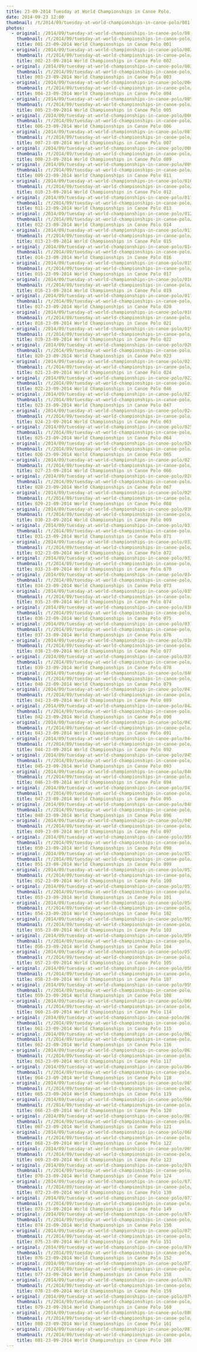 ```yaml
---
title: 23-09-2014 Tuesday at World Championships in Canoe Polo.
date: 2014-09-23 12:00
thumbnail: /t/2014/09/tuesday-at-world-championships-in-canoe-polo/001-23-09-2014-world-championships-in-canoe-polo-001.jpg
photos:
  - original: /2014/09/tuesday-at-world-championships-in-canoe-polo/001-23-09-2014-world-championships-in-canoe-polo-001.jpg
    thumbnail: /t/2014/09/tuesday-at-world-championships-in-canoe-polo/001-23-09-2014-world-championships-in-canoe-polo-001.jpg
    title: 001-23-09-2014 World Championships in Canoe Polo 001
  - original: /2014/09/tuesday-at-world-championships-in-canoe-polo/002-23-09-2014-world-championships-in-canoe-polo-002.jpg
    thumbnail: /t/2014/09/tuesday-at-world-championships-in-canoe-polo/002-23-09-2014-world-championships-in-canoe-polo-002.jpg
    title: 002-23-09-2014 World Championships in Canoe Polo 002
  - original: /2014/09/tuesday-at-world-championships-in-canoe-polo/003-23-09-2014-world-championships-in-canoe-polo-003.jpg
    thumbnail: /t/2014/09/tuesday-at-world-championships-in-canoe-polo/003-23-09-2014-world-championships-in-canoe-polo-003.jpg
    title: 003-23-09-2014 World Championships in Canoe Polo 003
  - original: /2014/09/tuesday-at-world-championships-in-canoe-polo/004-23-09-2014-world-championships-in-canoe-polo-004.jpg
    thumbnail: /t/2014/09/tuesday-at-world-championships-in-canoe-polo/004-23-09-2014-world-championships-in-canoe-polo-004.jpg
    title: 004-23-09-2014 World Championships in Canoe Polo 004
  - original: /2014/09/tuesday-at-world-championships-in-canoe-polo/005-23-09-2014-world-championships-in-canoe-polo-005.jpg
    thumbnail: /t/2014/09/tuesday-at-world-championships-in-canoe-polo/005-23-09-2014-world-championships-in-canoe-polo-005.jpg
    title: 005-23-09-2014 World Championships in Canoe Polo 005
  - original: /2014/09/tuesday-at-world-championships-in-canoe-polo/006-23-09-2014-world-championships-in-canoe-polo-006.jpg
    thumbnail: /t/2014/09/tuesday-at-world-championships-in-canoe-polo/006-23-09-2014-world-championships-in-canoe-polo-006.jpg
    title: 006-23-09-2014 World Championships in Canoe Polo 006
  - original: /2014/09/tuesday-at-world-championships-in-canoe-polo/007-23-09-2014-world-championships-in-canoe-polo-007.jpg
    thumbnail: /t/2014/09/tuesday-at-world-championships-in-canoe-polo/007-23-09-2014-world-championships-in-canoe-polo-007.jpg
    title: 007-23-09-2014 World Championships in Canoe Polo 007
  - original: /2014/09/tuesday-at-world-championships-in-canoe-polo/008-23-09-2014-world-championships-in-canoe-polo-009.jpg
    thumbnail: /t/2014/09/tuesday-at-world-championships-in-canoe-polo/008-23-09-2014-world-championships-in-canoe-polo-009.jpg
    title: 008-23-09-2014 World Championships in Canoe Polo 009
  - original: /2014/09/tuesday-at-world-championships-in-canoe-polo/009-23-09-2014-world-championships-in-canoe-polo-011.jpg
    thumbnail: /t/2014/09/tuesday-at-world-championships-in-canoe-polo/009-23-09-2014-world-championships-in-canoe-polo-011.jpg
    title: 009-23-09-2014 World Championships in Canoe Polo 011
  - original: /2014/09/tuesday-at-world-championships-in-canoe-polo/010-23-09-2014-world-championships-in-canoe-polo-012.jpg
    thumbnail: /t/2014/09/tuesday-at-world-championships-in-canoe-polo/010-23-09-2014-world-championships-in-canoe-polo-012.jpg
    title: 010-23-09-2014 World Championships in Canoe Polo 012
  - original: /2014/09/tuesday-at-world-championships-in-canoe-polo/011-23-09-2014-world-championships-in-canoe-polo-013.jpg
    thumbnail: /t/2014/09/tuesday-at-world-championships-in-canoe-polo/011-23-09-2014-world-championships-in-canoe-polo-013.jpg
    title: 011-23-09-2014 World Championships in Canoe Polo 013
  - original: /2014/09/tuesday-at-world-championships-in-canoe-polo/012-23-09-2014-world-championships-in-canoe-polo-014.jpg
    thumbnail: /t/2014/09/tuesday-at-world-championships-in-canoe-polo/012-23-09-2014-world-championships-in-canoe-polo-014.jpg
    title: 012-23-09-2014 World Championships in Canoe Polo 014
  - original: /2014/09/tuesday-at-world-championships-in-canoe-polo/013-23-09-2014-world-championships-in-canoe-polo-015.jpg
    thumbnail: /t/2014/09/tuesday-at-world-championships-in-canoe-polo/013-23-09-2014-world-championships-in-canoe-polo-015.jpg
    title: 013-23-09-2014 World Championships in Canoe Polo 015
  - original: /2014/09/tuesday-at-world-championships-in-canoe-polo/014-23-09-2014-world-championships-in-canoe-polo-016.jpg
    thumbnail: /t/2014/09/tuesday-at-world-championships-in-canoe-polo/014-23-09-2014-world-championships-in-canoe-polo-016.jpg
    title: 014-23-09-2014 World Championships in Canoe Polo 016
  - original: /2014/09/tuesday-at-world-championships-in-canoe-polo/015-23-09-2014-world-championships-in-canoe-polo-017.jpg
    thumbnail: /t/2014/09/tuesday-at-world-championships-in-canoe-polo/015-23-09-2014-world-championships-in-canoe-polo-017.jpg
    title: 015-23-09-2014 World Championships in Canoe Polo 017
  - original: /2014/09/tuesday-at-world-championships-in-canoe-polo/016-23-09-2014-world-championships-in-canoe-polo-019.jpg
    thumbnail: /t/2014/09/tuesday-at-world-championships-in-canoe-polo/016-23-09-2014-world-championships-in-canoe-polo-019.jpg
    title: 016-23-09-2014 World Championships in Canoe Polo 019
  - original: /2014/09/tuesday-at-world-championships-in-canoe-polo/017-23-09-2014-world-championships-in-canoe-polo-020.jpg
    thumbnail: /t/2014/09/tuesday-at-world-championships-in-canoe-polo/017-23-09-2014-world-championships-in-canoe-polo-020.jpg
    title: 017-23-09-2014 World Championships in Canoe Polo 020
  - original: /2014/09/tuesday-at-world-championships-in-canoe-polo/018-23-09-2014-world-championships-in-canoe-polo-021.jpg
    thumbnail: /t/2014/09/tuesday-at-world-championships-in-canoe-polo/018-23-09-2014-world-championships-in-canoe-polo-021.jpg
    title: 018-23-09-2014 World Championships in Canoe Polo 021
  - original: /2014/09/tuesday-at-world-championships-in-canoe-polo/019-23-09-2014-world-championships-in-canoe-polo-022.jpg
    thumbnail: /t/2014/09/tuesday-at-world-championships-in-canoe-polo/019-23-09-2014-world-championships-in-canoe-polo-022.jpg
    title: 019-23-09-2014 World Championships in Canoe Polo 022
  - original: /2014/09/tuesday-at-world-championships-in-canoe-polo/020-23-09-2014-world-championships-in-canoe-polo-023.jpg
    thumbnail: /t/2014/09/tuesday-at-world-championships-in-canoe-polo/020-23-09-2014-world-championships-in-canoe-polo-023.jpg
    title: 020-23-09-2014 World Championships in Canoe Polo 023
  - original: /2014/09/tuesday-at-world-championships-in-canoe-polo/021-23-09-2014-world-championships-in-canoe-polo-024.jpg
    thumbnail: /t/2014/09/tuesday-at-world-championships-in-canoe-polo/021-23-09-2014-world-championships-in-canoe-polo-024.jpg
    title: 021-23-09-2014 World Championships in Canoe Polo 024
  - original: /2014/09/tuesday-at-world-championships-in-canoe-polo/022-23-09-2014-world-championships-in-canoe-polo-046.jpg
    thumbnail: /t/2014/09/tuesday-at-world-championships-in-canoe-polo/022-23-09-2014-world-championships-in-canoe-polo-046.jpg
    title: 022-23-09-2014 World Championships in Canoe Polo 046
  - original: /2014/09/tuesday-at-world-championships-in-canoe-polo/023-23-09-2014-world-championships-in-canoe-polo-047.jpg
    thumbnail: /t/2014/09/tuesday-at-world-championships-in-canoe-polo/023-23-09-2014-world-championships-in-canoe-polo-047.jpg
    title: 023-23-09-2014 World Championships in Canoe Polo 047
  - original: /2014/09/tuesday-at-world-championships-in-canoe-polo/024-23-09-2014-world-championships-in-canoe-polo-063.jpg
    thumbnail: /t/2014/09/tuesday-at-world-championships-in-canoe-polo/024-23-09-2014-world-championships-in-canoe-polo-063.jpg
    title: 024-23-09-2014 World Championships in Canoe Polo 063
  - original: /2014/09/tuesday-at-world-championships-in-canoe-polo/025-23-09-2014-world-championships-in-canoe-polo-064.jpg
    thumbnail: /t/2014/09/tuesday-at-world-championships-in-canoe-polo/025-23-09-2014-world-championships-in-canoe-polo-064.jpg
    title: 025-23-09-2014 World Championships in Canoe Polo 064
  - original: /2014/09/tuesday-at-world-championships-in-canoe-polo/026-23-09-2014-world-championships-in-canoe-polo-065.jpg
    thumbnail: /t/2014/09/tuesday-at-world-championships-in-canoe-polo/026-23-09-2014-world-championships-in-canoe-polo-065.jpg
    title: 026-23-09-2014 World Championships in Canoe Polo 065
  - original: /2014/09/tuesday-at-world-championships-in-canoe-polo/027-23-09-2014-world-championships-in-canoe-polo-066.jpg
    thumbnail: /t/2014/09/tuesday-at-world-championships-in-canoe-polo/027-23-09-2014-world-championships-in-canoe-polo-066.jpg
    title: 027-23-09-2014 World Championships in Canoe Polo 066
  - original: /2014/09/tuesday-at-world-championships-in-canoe-polo/028-23-09-2014-world-championships-in-canoe-polo-067.jpg
    thumbnail: /t/2014/09/tuesday-at-world-championships-in-canoe-polo/028-23-09-2014-world-championships-in-canoe-polo-067.jpg
    title: 028-23-09-2014 World Championships in Canoe Polo 067
  - original: /2014/09/tuesday-at-world-championships-in-canoe-polo/029-23-09-2014-world-championships-in-canoe-polo-068.jpg
    thumbnail: /t/2014/09/tuesday-at-world-championships-in-canoe-polo/029-23-09-2014-world-championships-in-canoe-polo-068.jpg
    title: 029-23-09-2014 World Championships in Canoe Polo 068
  - original: /2014/09/tuesday-at-world-championships-in-canoe-polo/030-23-09-2014-world-championships-in-canoe-polo-069.jpg
    thumbnail: /t/2014/09/tuesday-at-world-championships-in-canoe-polo/030-23-09-2014-world-championships-in-canoe-polo-069.jpg
    title: 030-23-09-2014 World Championships in Canoe Polo 069
  - original: /2014/09/tuesday-at-world-championships-in-canoe-polo/031-23-09-2014-world-championships-in-canoe-polo-071.jpg
    thumbnail: /t/2014/09/tuesday-at-world-championships-in-canoe-polo/031-23-09-2014-world-championships-in-canoe-polo-071.jpg
    title: 031-23-09-2014 World Championships in Canoe Polo 071
  - original: /2014/09/tuesday-at-world-championships-in-canoe-polo/032-23-09-2014-world-championships-in-canoe-polo-072.jpg
    thumbnail: /t/2014/09/tuesday-at-world-championships-in-canoe-polo/032-23-09-2014-world-championships-in-canoe-polo-072.jpg
    title: 032-23-09-2014 World Championships in Canoe Polo 072
  - original: /2014/09/tuesday-at-world-championships-in-canoe-polo/033-23-09-2014-world-championships-in-canoe-polo-070.jpg
    thumbnail: /t/2014/09/tuesday-at-world-championships-in-canoe-polo/033-23-09-2014-world-championships-in-canoe-polo-070.jpg
    title: 033-23-09-2014 World Championships in Canoe Polo 070
  - original: /2014/09/tuesday-at-world-championships-in-canoe-polo/034-23-09-2014-world-championships-in-canoe-polo-073.jpg
    thumbnail: /t/2014/09/tuesday-at-world-championships-in-canoe-polo/034-23-09-2014-world-championships-in-canoe-polo-073.jpg
    title: 034-23-09-2014 World Championships in Canoe Polo 073
  - original: /2014/09/tuesday-at-world-championships-in-canoe-polo/035-23-09-2014-world-championships-in-canoe-polo-074.jpg
    thumbnail: /t/2014/09/tuesday-at-world-championships-in-canoe-polo/035-23-09-2014-world-championships-in-canoe-polo-074.jpg
    title: 035-23-09-2014 World Championships in Canoe Polo 074
  - original: /2014/09/tuesday-at-world-championships-in-canoe-polo/036-23-09-2014-world-championships-in-canoe-polo-075.jpg
    thumbnail: /t/2014/09/tuesday-at-world-championships-in-canoe-polo/036-23-09-2014-world-championships-in-canoe-polo-075.jpg
    title: 036-23-09-2014 World Championships in Canoe Polo 075
  - original: /2014/09/tuesday-at-world-championships-in-canoe-polo/037-23-09-2014-world-championships-in-canoe-polo-076.jpg
    thumbnail: /t/2014/09/tuesday-at-world-championships-in-canoe-polo/037-23-09-2014-world-championships-in-canoe-polo-076.jpg
    title: 037-23-09-2014 World Championships in Canoe Polo 076
  - original: /2014/09/tuesday-at-world-championships-in-canoe-polo/038-23-09-2014-world-championships-in-canoe-polo-077.jpg
    thumbnail: /t/2014/09/tuesday-at-world-championships-in-canoe-polo/038-23-09-2014-world-championships-in-canoe-polo-077.jpg
    title: 038-23-09-2014 World Championships in Canoe Polo 077
  - original: /2014/09/tuesday-at-world-championships-in-canoe-polo/039-23-09-2014-world-championships-in-canoe-polo-078.jpg
    thumbnail: /t/2014/09/tuesday-at-world-championships-in-canoe-polo/039-23-09-2014-world-championships-in-canoe-polo-078.jpg
    title: 039-23-09-2014 World Championships in Canoe Polo 078
  - original: /2014/09/tuesday-at-world-championships-in-canoe-polo/040-23-09-2014-world-championships-in-canoe-polo-079.jpg
    thumbnail: /t/2014/09/tuesday-at-world-championships-in-canoe-polo/040-23-09-2014-world-championships-in-canoe-polo-079.jpg
    title: 040-23-09-2014 World Championships in Canoe Polo 079
  - original: /2014/09/tuesday-at-world-championships-in-canoe-polo/041-23-09-2014-world-championships-in-canoe-polo-089.jpg
    thumbnail: /t/2014/09/tuesday-at-world-championships-in-canoe-polo/041-23-09-2014-world-championships-in-canoe-polo-089.jpg
    title: 041-23-09-2014 World Championships in Canoe Polo 089
  - original: /2014/09/tuesday-at-world-championships-in-canoe-polo/042-23-09-2014-world-championships-in-canoe-polo-090.jpg
    thumbnail: /t/2014/09/tuesday-at-world-championships-in-canoe-polo/042-23-09-2014-world-championships-in-canoe-polo-090.jpg
    title: 042-23-09-2014 World Championships in Canoe Polo 090
  - original: /2014/09/tuesday-at-world-championships-in-canoe-polo/043-23-09-2014-world-championships-in-canoe-polo-091.jpg
    thumbnail: /t/2014/09/tuesday-at-world-championships-in-canoe-polo/043-23-09-2014-world-championships-in-canoe-polo-091.jpg
    title: 043-23-09-2014 World Championships in Canoe Polo 091
  - original: /2014/09/tuesday-at-world-championships-in-canoe-polo/044-23-09-2014-world-championships-in-canoe-polo-092.jpg
    thumbnail: /t/2014/09/tuesday-at-world-championships-in-canoe-polo/044-23-09-2014-world-championships-in-canoe-polo-092.jpg
    title: 044-23-09-2014 World Championships in Canoe Polo 092
  - original: /2014/09/tuesday-at-world-championships-in-canoe-polo/045-23-09-2014-world-championships-in-canoe-polo-093.jpg
    thumbnail: /t/2014/09/tuesday-at-world-championships-in-canoe-polo/045-23-09-2014-world-championships-in-canoe-polo-093.jpg
    title: 045-23-09-2014 World Championships in Canoe Polo 093
  - original: /2014/09/tuesday-at-world-championships-in-canoe-polo/046-23-09-2014-world-championships-in-canoe-polo-094.jpg
    thumbnail: /t/2014/09/tuesday-at-world-championships-in-canoe-polo/046-23-09-2014-world-championships-in-canoe-polo-094.jpg
    title: 046-23-09-2014 World Championships in Canoe Polo 094
  - original: /2014/09/tuesday-at-world-championships-in-canoe-polo/047-23-09-2014-world-championships-in-canoe-polo-095.jpg
    thumbnail: /t/2014/09/tuesday-at-world-championships-in-canoe-polo/047-23-09-2014-world-championships-in-canoe-polo-095.jpg
    title: 047-23-09-2014 World Championships in Canoe Polo 095
  - original: /2014/09/tuesday-at-world-championships-in-canoe-polo/048-23-09-2014-world-championships-in-canoe-polo-096.jpg
    thumbnail: /t/2014/09/tuesday-at-world-championships-in-canoe-polo/048-23-09-2014-world-championships-in-canoe-polo-096.jpg
    title: 048-23-09-2014 World Championships in Canoe Polo 096
  - original: /2014/09/tuesday-at-world-championships-in-canoe-polo/049-23-09-2014-world-championships-in-canoe-polo-097.jpg
    thumbnail: /t/2014/09/tuesday-at-world-championships-in-canoe-polo/049-23-09-2014-world-championships-in-canoe-polo-097.jpg
    title: 049-23-09-2014 World Championships in Canoe Polo 097
  - original: /2014/09/tuesday-at-world-championships-in-canoe-polo/050-23-09-2014-world-championships-in-canoe-polo-098.jpg
    thumbnail: /t/2014/09/tuesday-at-world-championships-in-canoe-polo/050-23-09-2014-world-championships-in-canoe-polo-098.jpg
    title: 050-23-09-2014 World Championships in Canoe Polo 098
  - original: /2014/09/tuesday-at-world-championships-in-canoe-polo/051-23-09-2014-world-championships-in-canoe-polo-099.jpg
    thumbnail: /t/2014/09/tuesday-at-world-championships-in-canoe-polo/051-23-09-2014-world-championships-in-canoe-polo-099.jpg
    title: 051-23-09-2014 World Championships in Canoe Polo 099
  - original: /2014/09/tuesday-at-world-championships-in-canoe-polo/052-23-09-2014-world-championships-in-canoe-polo-100.jpg
    thumbnail: /t/2014/09/tuesday-at-world-championships-in-canoe-polo/052-23-09-2014-world-championships-in-canoe-polo-100.jpg
    title: 052-23-09-2014 World Championships in Canoe Polo 100
  - original: /2014/09/tuesday-at-world-championships-in-canoe-polo/053-23-09-2014-world-championships-in-canoe-polo-101.jpg
    thumbnail: /t/2014/09/tuesday-at-world-championships-in-canoe-polo/053-23-09-2014-world-championships-in-canoe-polo-101.jpg
    title: 053-23-09-2014 World Championships in Canoe Polo 101
  - original: /2014/09/tuesday-at-world-championships-in-canoe-polo/054-23-09-2014-world-championships-in-canoe-polo-102.jpg
    thumbnail: /t/2014/09/tuesday-at-world-championships-in-canoe-polo/054-23-09-2014-world-championships-in-canoe-polo-102.jpg
    title: 054-23-09-2014 World Championships in Canoe Polo 102
  - original: /2014/09/tuesday-at-world-championships-in-canoe-polo/055-23-09-2014-world-championships-in-canoe-polo-103.jpg
    thumbnail: /t/2014/09/tuesday-at-world-championships-in-canoe-polo/055-23-09-2014-world-championships-in-canoe-polo-103.jpg
    title: 055-23-09-2014 World Championships in Canoe Polo 103
  - original: /2014/09/tuesday-at-world-championships-in-canoe-polo/056-23-09-2014-world-championships-in-canoe-polo-104.jpg
    thumbnail: /t/2014/09/tuesday-at-world-championships-in-canoe-polo/056-23-09-2014-world-championships-in-canoe-polo-104.jpg
    title: 056-23-09-2014 World Championships in Canoe Polo 104
  - original: /2014/09/tuesday-at-world-championships-in-canoe-polo/057-23-09-2014-world-championships-in-canoe-polo-105.jpg
    thumbnail: /t/2014/09/tuesday-at-world-championships-in-canoe-polo/057-23-09-2014-world-championships-in-canoe-polo-105.jpg
    title: 057-23-09-2014 World Championships in Canoe Polo 105
  - original: /2014/09/tuesday-at-world-championships-in-canoe-polo/058-23-09-2014-world-championships-in-canoe-polo-107.jpg
    thumbnail: /t/2014/09/tuesday-at-world-championships-in-canoe-polo/058-23-09-2014-world-championships-in-canoe-polo-107.jpg
    title: 058-23-09-2014 World Championships in Canoe Polo 107
  - original: /2014/09/tuesday-at-world-championships-in-canoe-polo/059-23-09-2014-world-championships-in-canoe-polo-108.jpg
    thumbnail: /t/2014/09/tuesday-at-world-championships-in-canoe-polo/059-23-09-2014-world-championships-in-canoe-polo-108.jpg
    title: 059-23-09-2014 World Championships in Canoe Polo 108
  - original: /2014/09/tuesday-at-world-championships-in-canoe-polo/060-23-09-2014-world-championships-in-canoe-polo-114.jpg
    thumbnail: /t/2014/09/tuesday-at-world-championships-in-canoe-polo/060-23-09-2014-world-championships-in-canoe-polo-114.jpg
    title: 060-23-09-2014 World Championships in Canoe Polo 114
  - original: /2014/09/tuesday-at-world-championships-in-canoe-polo/061-23-09-2014-world-championships-in-canoe-polo-115.jpg
    thumbnail: /t/2014/09/tuesday-at-world-championships-in-canoe-polo/061-23-09-2014-world-championships-in-canoe-polo-115.jpg
    title: 061-23-09-2014 World Championships in Canoe Polo 115
  - original: /2014/09/tuesday-at-world-championships-in-canoe-polo/062-23-09-2014-world-championships-in-canoe-polo-116.jpg
    thumbnail: /t/2014/09/tuesday-at-world-championships-in-canoe-polo/062-23-09-2014-world-championships-in-canoe-polo-116.jpg
    title: 062-23-09-2014 World Championships in Canoe Polo 116
  - original: /2014/09/tuesday-at-world-championships-in-canoe-polo/063-23-09-2014-world-championships-in-canoe-polo-117.jpg
    thumbnail: /t/2014/09/tuesday-at-world-championships-in-canoe-polo/063-23-09-2014-world-championships-in-canoe-polo-117.jpg
    title: 063-23-09-2014 World Championships in Canoe Polo 117
  - original: /2014/09/tuesday-at-world-championships-in-canoe-polo/064-23-09-2014-world-championships-in-canoe-polo-118.jpg
    thumbnail: /t/2014/09/tuesday-at-world-championships-in-canoe-polo/064-23-09-2014-world-championships-in-canoe-polo-118.jpg
    title: 064-23-09-2014 World Championships in Canoe Polo 118
  - original: /2014/09/tuesday-at-world-championships-in-canoe-polo/065-23-09-2014-world-championships-in-canoe-polo-119.jpg
    thumbnail: /t/2014/09/tuesday-at-world-championships-in-canoe-polo/065-23-09-2014-world-championships-in-canoe-polo-119.jpg
    title: 065-23-09-2014 World Championships in Canoe Polo 119
  - original: /2014/09/tuesday-at-world-championships-in-canoe-polo/066-23-09-2014-world-championships-in-canoe-polo-120.jpg
    thumbnail: /t/2014/09/tuesday-at-world-championships-in-canoe-polo/066-23-09-2014-world-championships-in-canoe-polo-120.jpg
    title: 066-23-09-2014 World Championships in Canoe Polo 120
  - original: /2014/09/tuesday-at-world-championships-in-canoe-polo/067-23-09-2014-world-championships-in-canoe-polo-121.jpg
    thumbnail: /t/2014/09/tuesday-at-world-championships-in-canoe-polo/067-23-09-2014-world-championships-in-canoe-polo-121.jpg
    title: 067-23-09-2014 World Championships in Canoe Polo 121
  - original: /2014/09/tuesday-at-world-championships-in-canoe-polo/068-23-09-2014-world-championships-in-canoe-polo-122.jpg
    thumbnail: /t/2014/09/tuesday-at-world-championships-in-canoe-polo/068-23-09-2014-world-championships-in-canoe-polo-122.jpg
    title: 068-23-09-2014 World Championships in Canoe Polo 122
  - original: /2014/09/tuesday-at-world-championships-in-canoe-polo/069-23-09-2014-world-championships-in-canoe-polo-123.jpg
    thumbnail: /t/2014/09/tuesday-at-world-championships-in-canoe-polo/069-23-09-2014-world-championships-in-canoe-polo-123.jpg
    title: 069-23-09-2014 World Championships in Canoe Polo 123
  - original: /2014/09/tuesday-at-world-championships-in-canoe-polo/070-23-09-2014-world-championships-in-canoe-polo-124.jpg
    thumbnail: /t/2014/09/tuesday-at-world-championships-in-canoe-polo/070-23-09-2014-world-championships-in-canoe-polo-124.jpg
    title: 070-23-09-2014 World Championships in Canoe Polo 124
  - original: /2014/09/tuesday-at-world-championships-in-canoe-polo/072-23-09-2014-world-championships-in-canoe-polo-130.jpg
    thumbnail: /t/2014/09/tuesday-at-world-championships-in-canoe-polo/072-23-09-2014-world-championships-in-canoe-polo-130.jpg
    title: 072-23-09-2014 World Championships in Canoe Polo 130
  - original: /2014/09/tuesday-at-world-championships-in-canoe-polo/073-23-09-2014-world-championships-in-canoe-polo-149.jpg
    thumbnail: /t/2014/09/tuesday-at-world-championships-in-canoe-polo/073-23-09-2014-world-championships-in-canoe-polo-149.jpg
    title: 073-23-09-2014 World Championships in Canoe Polo 149
  - original: /2014/09/tuesday-at-world-championships-in-canoe-polo/074-23-09-2014-world-championships-in-canoe-polo-150.jpg
    thumbnail: /t/2014/09/tuesday-at-world-championships-in-canoe-polo/074-23-09-2014-world-championships-in-canoe-polo-150.jpg
    title: 074-23-09-2014 World Championships in Canoe Polo 150
  - original: /2014/09/tuesday-at-world-championships-in-canoe-polo/075-23-09-2014-world-championships-in-canoe-polo-151.jpg
    thumbnail: /t/2014/09/tuesday-at-world-championships-in-canoe-polo/075-23-09-2014-world-championships-in-canoe-polo-151.jpg
    title: 075-23-09-2014 World Championships in Canoe Polo 151
  - original: /2014/09/tuesday-at-world-championships-in-canoe-polo/076-23-09-2014-world-championships-in-canoe-polo-152.jpg
    thumbnail: /t/2014/09/tuesday-at-world-championships-in-canoe-polo/076-23-09-2014-world-championships-in-canoe-polo-152.jpg
    title: 076-23-09-2014 World Championships in Canoe Polo 152
  - original: /2014/09/tuesday-at-world-championships-in-canoe-polo/077-23-09-2014-world-championships-in-canoe-polo-158.jpg
    thumbnail: /t/2014/09/tuesday-at-world-championships-in-canoe-polo/077-23-09-2014-world-championships-in-canoe-polo-158.jpg
    title: 077-23-09-2014 World Championships in Canoe Polo 158
  - original: /2014/09/tuesday-at-world-championships-in-canoe-polo/078-23-09-2014-world-championships-in-canoe-polo-159.jpg
    thumbnail: /t/2014/09/tuesday-at-world-championships-in-canoe-polo/078-23-09-2014-world-championships-in-canoe-polo-159.jpg
    title: 078-23-09-2014 World Championships in Canoe Polo 159
  - original: /2014/09/tuesday-at-world-championships-in-canoe-polo/079-23-09-2014-world-championships-in-canoe-polo-160.jpg
    thumbnail: /t/2014/09/tuesday-at-world-championships-in-canoe-polo/079-23-09-2014-world-championships-in-canoe-polo-160.jpg
    title: 079-23-09-2014 World Championships in Canoe Polo 160
  - original: /2014/09/tuesday-at-world-championships-in-canoe-polo/080-23-09-2014-world-championships-in-canoe-polo-161.jpg
    thumbnail: /t/2014/09/tuesday-at-world-championships-in-canoe-polo/080-23-09-2014-world-championships-in-canoe-polo-161.jpg
    title: 080-23-09-2014 World Championships in Canoe Polo 161
  - original: /2014/09/tuesday-at-world-championships-in-canoe-polo/081-23-09-2014-world-championships-in-canoe-polo-168.jpg
    thumbnail: /t/2014/09/tuesday-at-world-championships-in-canoe-polo/081-23-09-2014-world-championships-in-canoe-polo-168.jpg
    title: 081-23-09-2014 World Championships in Canoe Polo 168
---
```

